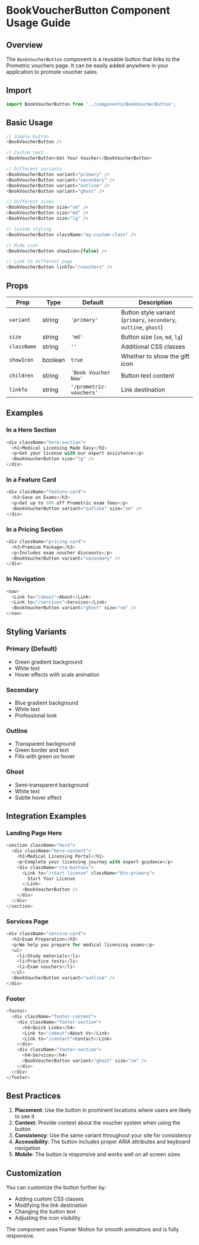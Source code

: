 # BookVoucherButton Component Usage Guide

## Overview
The `BookVoucherButton` component is a reusable button that links to the Prometric vouchers page. It can be easily added anywhere in your application to promote voucher sales.

## Import
```javascript
import BookVoucherButton from '../components/BookVoucherButton';
```

## Basic Usage
```javascript
// Simple button
<BookVoucherButton />

// Custom text
<BookVoucherButton>Get Your Voucher</BookVoucherButton>

// Different variants
<BookVoucherButton variant="primary" />
<BookVoucherButton variant="secondary" />
<BookVoucherButton variant="outline" />
<BookVoucherButton variant="ghost" />

// Different sizes
<BookVoucherButton size="sm" />
<BookVoucherButton size="md" />
<BookVoucherButton size="lg" />

// Custom styling
<BookVoucherButton className="my-custom-class" />

// Hide icon
<BookVoucherButton showIcon={false} />

// Link to different page
<BookVoucherButton linkTo="/vouchers" />
```

## Props

| Prop | Type | Default | Description |
|------|------|---------|-------------|
| `variant` | string | `'primary'` | Button style variant (`primary`, `secondary`, `outline`, `ghost`) |
| `size` | string | `'md'` | Button size (`sm`, `md`, `lg`) |
| `className` | string | `''` | Additional CSS classes |
| `showIcon` | boolean | `true` | Whether to show the gift icon |
| `children` | string | `'Book Voucher Now'` | Button text content |
| `linkTo` | string | `'/prometric-vouchers'` | Link destination |

## Examples

### In a Hero Section
```javascript
<div className="hero-section">
  <h1>Medical Licensing Made Easy</h1>
  <p>Get your license with our expert assistance</p>
  <BookVoucherButton size="lg" />
</div>
```

### In a Feature Card
```javascript
<div className="feature-card">
  <h3>Save on Exams</h3>
  <p>Get up to 50% off Prometric exam fees</p>
  <BookVoucherButton variant="outline" size="sm" />
</div>
```

### In a Pricing Section
```javascript
<div className="pricing-card">
  <h3>Premium Package</h3>
  <p>Includes exam voucher discounts</p>
  <BookVoucherButton variant="secondary" />
</div>
```

### In Navigation
```javascript
<nav>
  <Link to="/about">About</Link>
  <Link to="/services">Services</Link>
  <BookVoucherButton variant="ghost" size="sm" />
</nav>
```

## Styling Variants

### Primary (Default)
- Green gradient background
- White text
- Hover effects with scale animation

### Secondary
- Blue gradient background
- White text
- Professional look

### Outline
- Transparent background
- Green border and text
- Fills with green on hover

### Ghost
- Semi-transparent background
- White text
- Subtle hover effect

## Integration Examples

### Landing Page Hero
```javascript
<section className="hero">
  <div className="hero-content">
    <h1>Medical Licensing Portal</h1>
    <p>Complete your licensing journey with expert guidance</p>
    <div className="cta-buttons">
      <Link to="/start-license" className="btn-primary">
        Start Your License
      </Link>
      <BookVoucherButton />
    </div>
  </div>
</section>
```

### Services Page
```javascript
<div className="service-card">
  <h3>Exam Preparation</h3>
  <p>We help you prepare for medical licensing exams</p>
  <ul>
    <li>Study materials</li>
    <li>Practice tests</li>
    <li>Exam vouchers</li>
  </ul>
  <BookVoucherButton variant="outline" />
</div>
```

### Footer
```javascript
<footer>
  <div className="footer-content">
    <div className="footer-section">
      <h4>Quick Links</h4>
      <Link to="/about">About Us</Link>
      <Link to="/contact">Contact</Link>
    </div>
    <div className="footer-section">
      <h4>Services</h4>
      <BookVoucherButton variant="ghost" size="sm" />
    </div>
  </div>
</footer>
```

## Best Practices

1. **Placement**: Use the button in prominent locations where users are likely to see it
2. **Context**: Provide context about the voucher system when using the button
3. **Consistency**: Use the same variant throughout your site for consistency
4. **Accessibility**: The button includes proper ARIA attributes and keyboard navigation
5. **Mobile**: The button is responsive and works well on all screen sizes

## Customization

You can customize the button further by:
- Adding custom CSS classes
- Modifying the link destination
- Changing the button text
- Adjusting the icon visibility

The component uses Framer Motion for smooth animations and is fully responsive.
